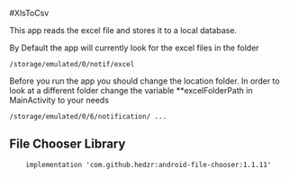 #XlsToCsv

This app reads the excel file and stores it to a local database.

By Default the app will currently look for the excel files in the folder 

```
/storage/emulated/0/notif/excel
```
Before you run the app you should change the location folder.
In order to look at a different folder change the variable **excelFolderPath in MainActivity to your needs

```
/storage/emulated/0/6/notification/ ... 
```

## File Chooser Library

```
    implementation 'com.github.hedzr:android-file-chooser:1.1.11'
```
